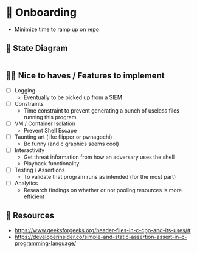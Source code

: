 # :bullettrain_side: Onboarding
- Minimize time to ramp up on repo

## :monocle_face: State Diagram
<!-- https://mermaid.js.org/syntax/stateDiagram.html -->
```mermaid

```


## :technologist: Nice to haves / Features to implement
- [ ] Logging
  - Eventually to be picked up from a SIEM
- [ ] Constraints 
  - Time constraint to prevent generating a bunch of useless files running this program
- [ ] VM / Container Isolation
  - Prevent Shell Escape
- [ ] Taunting art (like flipper or pwnagochi)
  - Bc funny (and c graphics seems cool)
- [ ] Interactivity
  - Get threat information from how an adversary uses the shell
  - Playback functionality
- [ ] Testing / Assertions
  - To validate that program runs as intended (for the most part)
- [ ] Analytics
  - Research findings on whether or not pooling resources is more efficient

## :book: Resources
- https://www.geeksforgeeks.org/header-files-in-c-cpp-and-its-uses/#
- https://developerinsider.co/simple-and-static-assertion-assert-in-c-programming-language/
